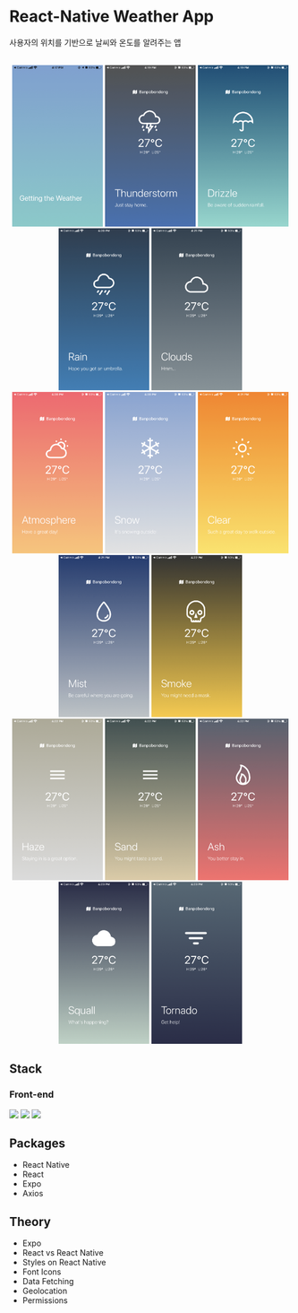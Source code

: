 # React-Native Weather App

사용자의 위치를 기반으로 날씨와 온도를 알려주는 앱
<br /><br />
<div align="center" >
  <img src="demo/01.PNG" width="162">
  <img src="demo/02.PNG" width="162">
  <img src="demo/03.PNG" width="162">
  <img src="demo/04.PNG" width="162">
  <img src="demo/05.PNG" width="162">
  <br />
  <img src="demo/06.PNG" width="162">
  <img src="demo/07.PNG" width="162">
  <img src="demo/08.PNG" width="162">
  <img src="demo/09.PNG" width="162">
  <img src="demo/10.PNG" width="162">
  <br/>
  <img src="demo/11.PNG" width="162">
  <img src="demo/14.PNG" width="162">
  <img src="demo/15.PNG" width="162">
  <img src="demo/16.PNG" width="162">
  <img src="demo/17.PNG" width="162">
</div>

## Stack

### Front-end

<img height="30" src="https://img.shields.io/badge/React-black?style=for-the-badge&logo=React&logoColor=#61DAFB"/> <img height="30" src="https://img.shields.io/badge/Javascript-black?style=for-the-badge&logo=Javascript&logoColor=F7DF1E"/>
<img height="30" src="https://img.shields.io/badge/expo-000020?style=for-the-badge&logo=expo&logoColor=white" />

## Packages

- React Native
- React
- Expo
- Axios

## Theory

- Expo
- React vs React Native
- Styles on React Native
- Font Icons
- Data Fetching
- Geolocation
- Permissions
